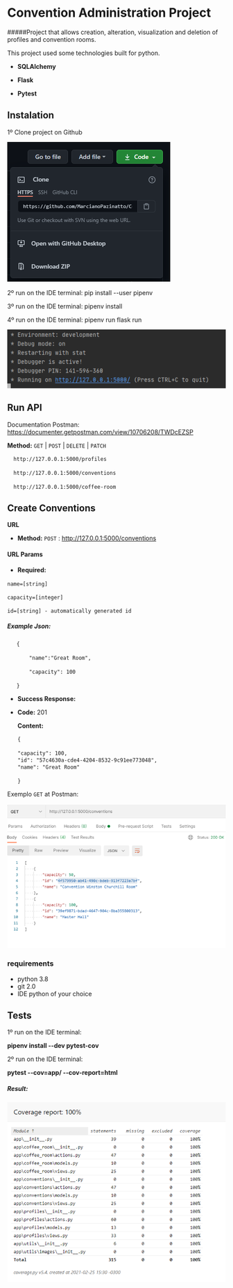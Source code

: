 # Convention Administration Project


#####Project that allows creation, alteration, visualization and deletion of profiles and convention rooms.



This project used some technologies built for python. 

* **SQLAlchemy**

* **Flask**

* **Pytest**




## Instalation

1º
Clone project on Github

![](app/utils/images/cloneGit.PNG?raw=true)

2º
run on the IDE terminal: pip install --user pipenv 

3º 
run on the IDE terminal: pipenv install

4º
run on the IDE terminal: pipenv run flask run

![](app/utils/images/runApp.PNG?raw=true)


## Run API

Documentation Postman:
https://documenter.getpostman.com/view/10706208/TWDcEZSP

**Method:**
`GET` | `POST` | `DELETE` | `PATCH`
 
``` 
  http://127.0.0.1:5000/profiles
 
  http://127.0.0.1:5000/conventions
 
  http://127.0.0.1:5000/coffee-room
```
 
 ## Create Conventions
 
 **URL** 
 
 * **Method:** `POST` : http://127.0.0.1:5000/conventions
 
 #### URL Params

  * **Required:**
  
    
   `name=[string]`
   
   
   `capacity=[integer]`
   
   
   `id=[string] - automatically generated id`
 ##### Example Json:
 ```
    {

        "name":"Great Room",

        "capacity": 100

    }
```
 * **Success Response:**

  * **Code:** 201 <br />
  
    **Content:** 
    
    
        {
        
        "capacity": 100,
        "id": "57c4630a-cde4-4204-8532-9c91ee773048",
        "name": "Great Room"
        
        }
 
 Exemplo `GET` at Postman:
 
 ![](app/utils/images/getConventions.PNG?raw=true)
 
 
 ### requirements
 * python 3.8
 * git 2.0
 * IDE python of your choice 
 
 ## Tests
 1º run on the IDE terminal: 
 
 **pipenv install --dev pytest-cov**
 
 2º run on the IDE terminal: 
 
 **pytest --cov=app/ --cov-report=html**
 
##### Result:



  ![](app/utils/images/tests.PNG?raw=true)